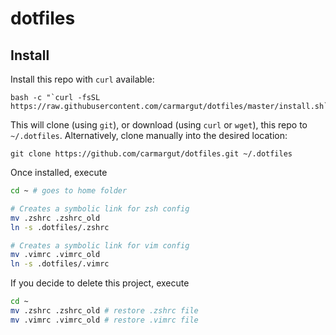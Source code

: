 # dotfiles


## Install

Install this repo with `curl` available:

    bash -c "`curl -fsSL https://raw.githubusercontent.com/carmargut/dotfiles/master/install.sh`"

This will clone (using `git`), or download (using `curl` or `wget`), this repo to `~/.dotfiles`. Alternatively, clone manually into the desired location:

    git clone https://github.com/carmargut/dotfiles.git ~/.dotfiles

    

Once installed, execute
```bash
cd ~ # goes to home folder

# Creates a symbolic link for zsh config
mv .zshrc .zshrc_old
ln -s .dotfiles/.zshrc

# Creates a symbolic link for vim config
mv .vimrc .vimrc_old
ln -s .dotfiles/.vimrc
```

If you decide to delete this project, execute
```bash
cd ~ 
mv .zshrc .zshrc_old # restore .zshrc file
mv .vimrc .vimrc_old # restore .vimrc file

```
